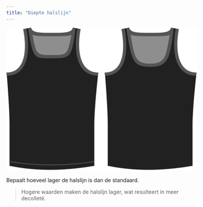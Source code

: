 ```yaml
---
title: "Diepte halslijn"
---
```


![De optie voor de diepte van de halslijn bij Aaron](./necklinedrop.svg)

Bepaalt hoeveel lager de halslijn is dan de standaard.

> Hogere waarden maken de halslijn lager, wat resulteert in meer decolleté.





